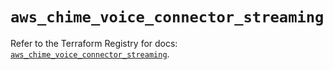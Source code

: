 # `aws_chime_voice_connector_streaming`

Refer to the Terraform Registry for docs: [`aws_chime_voice_connector_streaming`](https://registry.terraform.io/providers/hashicorp/aws/5.74.0/docs/resources/chime_voice_connector_streaming).
